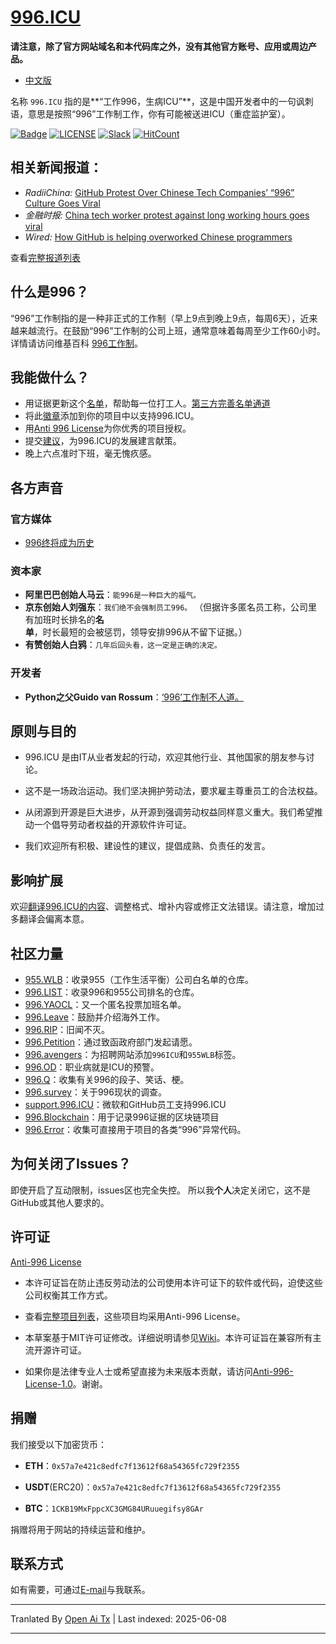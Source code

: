 [996.ICU](https://996.icu/#/en_US)
=======
**请注意，除了官方网站域名和本代码库之外，没有其他官方账号、应用或周边产品。**

* [中文版](./README_CN.md)

名称 `996.ICU` 指的是**“工作996，生病ICU”**，这是中国开发者中的一句讽刺语，意思是按照“996”工作制工作，你有可能被送进ICU（重症监护室）。

[![Badge](https://img.shields.io/badge/link-996.icu-%23FF4D5B.svg?style=flat-square)](https://996.icu/#/en_US)
[![LICENSE](https://img.shields.io/badge/license-Anti%20996-blue.svg?style=flat-square)](https://github.com/996icu/996.ICU/blob/master/LICENSE)
[![Slack](https://img.shields.io/badge/slack-996icu-green.svg?style=flat-square)](https://join.slack.com/t/996icu/shared_invite/enQtNjI0MjEzMTUxNDI0LTkyMGViNmJiZjYwOWVlNzQ3NmQ4NTQyMDRiZTNmOWFkMzYxZWNmZGI0NDA4MWIwOGVhOThhMzc3NGQyMDBhZDc)
[![HitCount](http://hits.dwyl.com/996icu/996ICU.svg)](http://hits.dwyl.com/996icu/996ICU)


相关新闻报道：
---
* *RadiiChina:* [GitHub Protest Over Chinese Tech Companies’ “996” Culture Goes Viral](https://radiichina.com/github-protest-chinese-tech-996/)
* *金融时报:*  [China tech worker protest against long working hours goes viral](https://www.ft.com/content/72754638-55d1-11e9-91f9-b6515a54c5b1)
* *Wired:* [How GitHub is helping overworked Chinese programmers](https://www.wired.com/story/how-github-helping-overworked-chinese-programmers/)

查看[完整报道列表](externals/news_EN.md)



什么是996？
---

“996”工作制指的是一种非正式的工作制（早上9点到晚上9点，每周6天），近来越来越流行。在鼓励“996”工作制的公司上班，通常意味着每周至少工作60小时。
详情请访问维基百科 [996工作制](https://en.wikipedia.org/wiki/996_working_hour_system)。


我能做什么？
---

- 用证据更新这个[名单](blacklist/README.md)，帮助每一位打工人。[第三方完善名单通道](https://www.996action.com/index.php/889799)
- 将此[徽章](externals/instruction.md)添加到你的项目中以支持996.ICU。
- 用[Anti 996 License](LICENSE)为你优秀的项目授权。
- 提交[建议](proposal/README.md)，为996.ICU的发展建言献策。
- 晚上六点准时下班，毫无愧疚感。


各方声音
---

### 官方媒体
- [996终将成为历史](http://www.xinhuanet.com/politics/2019-04/15/c_1124370790.htm)


### 资本家
- **阿里巴巴创始人马云**：`能996是一种巨大的福气。`
- **京东创始人刘强东**：`我们绝不会强制员工996。`
（但据许多匿名员工称，公司里有加班时长排名的**名单**，时长最短的会被惩罚，领导安排996从不留下证据。）
- **有赞创始人白鸦**：`几年后回头看，这一定是正确的决定。`

### 开发者
- **Python之父Guido van Rossum**：[‘996’工作制不人道。](https://twitter.com/gvanrossum/status/1111628076801236993)


原则与目的
---

* 996.ICU 是由IT从业者发起的行动，欢迎其他行业、其他国家的朋友参与讨论。

* 这不是一场政治运动。我们坚决拥护劳动法，要求雇主尊重员工的合法权益。

* 从闭源到开源是巨大进步，从开源到强调劳动权益同样意义重大。我们希望推动一个倡导劳动者权益的开源软件许可证。

* 我们欢迎所有积极、建设性的建议，提倡成熟、负责任的发言。


影响扩展
---

欢迎[翻译996.ICU的内容](i18n/README.md)、调整格式、增补内容或修正文法错误。请注意，增加过多翻译会偏离本意。

社区力量
---

 - [955.WLB](https://github.com/formulahendry/955.WLB)：收录955（工作生活平衡）公司白名单的仓库。
 - [996.LIST](https://github.com/fengT-T/996_list)：收录996和955公司排名的仓库。
 - [996.YAOCL](https://github.com/boycott996/yaocl)：又一个匿名投票加班名单。
 - [996.Leave](https://github.com/623637646/996.Leave)：鼓励并介绍海外工作。
 - [996.RIP](https://web.archive.org/web/20190422174052/https://996.rip/)：旧闻不灭。
 - [996.Petition](https://github.com/xokctah/996.petition)：通过致函政府部门发起请愿。
 - [996.avengers](https://github.com/996-icu-avengers/Natasha)：为招聘网站添加`996ICU`和`955WLB`标签。
 - [996.OD](https://github.com/zheolong/996.OD.git)：职业病就是ICU的预警。
 - [996.Q](https://github.com/alexddhuang/996.Q)：收集有关996的段子、笑话、梗。
 - [996.survey](https://github.com/0594mazhiyuan/996.survey)：关于996现状的调查。
 - [support.996.ICU](https://github.com/msworkers/support.996.ICU)：微软和GitHub员工支持996.ICU
 - [996.Blockchain](https://github.com/996BC/996.Blockchain)：用于记录996证据的区块链项目
 - [996.Error](https://github.com/MagicLu550/996Error)：收集可直接用于项目的各类“996”异常代码。

为何关闭了Issues？
---

即使开启了互动限制，issues区也完全失控。
所以我**个人**决定关闭它，这不是GitHub或其他人要求的。


许可证
---

[Anti-996 License](LICENSE)

 - 本许可证旨在防止违反劳动法的公司使用本许可证下的软件或代码，迫使这些公司权衡其工作方式。
 - 查看[完整项目列表](awesomelist/README.md)，这些项目均采用Anti-996 License。

 - 本草案基于MIT许可证修改。详细说明请参见[Wiki](https://github.com/kattgu7/996-License-Draft/wiki)。本许可证旨在兼容所有主流开源许可证。
 - 如果你是法律专业人士或希望直接为未来版本贡献，请访问[Anti-996-License-1.0](https://github.com/kattgu7/996-License-Draft)。谢谢。

捐赠
---
我们接受以下加密货币：

- **ETH**：`0x57a7e421c8edfc7f13612f68a54365fc729f2355`

- **USDT**(ERC20)：`0x57a7e421c8edfc7f13612f68a54365fc729f2355`

- **BTC**：`1CKB19MxFppcXC3GMG84URuuegifsy8GAr`

捐赠将用于网站的持续运营和维护。

联系方式
---

如有需要，可通过[E-mail](mailto:996icu.repo@gmail.com)与我联系。

---

Tranlated By [Open Ai Tx](https://github.com/OpenAiTx/OpenAiTx) | Last indexed: 2025-06-08

---